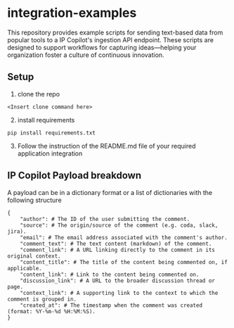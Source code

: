 # integration-examples
This repository provides example scripts for sending text-based data from popular tools to a IP Copilot's ingestion API endpoint. These scripts are designed to support workflows for capturing ideas—helping your organization foster a culture of continuous innovation.

## Setup
1. clone the repo
```
<Insert clone command here>
```
2. install requirements
```
pip install requirements.txt
```
3. Follow the instruction of the README.md file of your required application integration


## IP Copilot Payload breakdown
A payload can be in a dictionary format or a list of dictionaries with the following structure
```
{
    "author": # The ID of the user submitting the comment.
    "source": # The origin/source of the comment (e.g. coda, slack, jira).
    "email": # The email address associated with the comment's author.
    "comment_text": # The text content (markdown) of the comment.
    "comment_link": # A URL linking directly to the comment in its original context.
    "content_title": # The title of the content being commented on, if applicable.
    "content_link": # Link to the content being commented on.
    "discussion_link": # A URL to the broader discussion thread or page.
    "context_link": # A supporting link to the context to which the comment is grouped in.
    "created_at": # The timestamp when the comment was created (format: %Y-%m-%d %H:%M:%S).
}
```